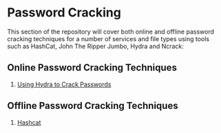 # Password Cracking
This section of the repository will cover both online and offline password cracking techniques for a number of services and file types using tools such as HashCat, John The Ripper Jumbo, Hydra and Ncrack:

## Online Password Cracking Techniques
1) [Using Hydra to Crack Passwords](hydra.md)

## Offline Password Cracking Techniques
1) [Hashcat](hashcat/readme.md)
